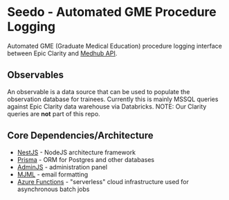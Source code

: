 # Seedo - Automated GME Procedure Logging

Automated GME (Graduate Medical Education) procedure logging interface between Epic Clarity and [Medhub API](https://api-docs.medhub.com/).

## Observables

An observable is a data source that can be used to populate the observation database for trainees. Currently this is mainly MSSQL queries against Epic Clarity data warehouse via Databricks. NOTE: Our Clarity queries are **not** part of this repo.

## Core Dependencies/Architecture

- [NestJS](https://nestjs.com/) - NodeJS architecture framework
- [Prisma](https://www.prisma.io/) - ORM for Postgres and other databases
- [AdminJS](https://adminjs.co/) - administration panel
- [MJML](https://mjml.io/) - email formatting
- [Azure Functions](https://docs.microsoft.com/en-us/azure/azure-functions/) - "serverless" cloud infrastructure used for asynchronous batch jobs
